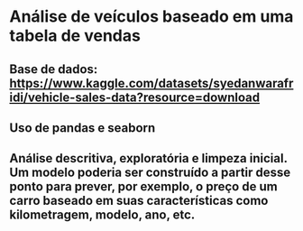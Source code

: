 # Análise de veículos baseado em uma tabela de vendas

## Base de dados: https://www.kaggle.com/datasets/syedanwarafridi/vehicle-sales-data?resource=download

## Uso de pandas e seaborn

## Análise descritiva, exploratória e limpeza inicial. Um modelo poderia ser construído a partir desse ponto para prever, por exemplo, o preço de um carro baseado em suas características como kilometragem, modelo, ano, etc.